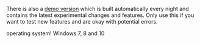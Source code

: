 
There is also a [demo version](#) which is built automatically every night and contains the latest experimental changes and features. Only use this if you want to test new features and are okay with potential errors.

operating system!
Windows 7, 8 and 10
